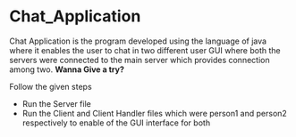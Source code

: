 # Chat_Application
Chat Application is the program developed using the language of java where it enables the user to chat in two different user GUI where both the servers were connected to the main server which provides connection among two.
<b>Wanna Give a try? </b>
<p>Follow the given steps</p>
<ul>
  <li>Run the Server file </li>
  <li>Run the Client and Client Handler files which were person1 and person2 respectively to enable of the GUI interface for both</li>
 </ul>
  
  
